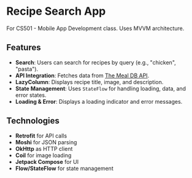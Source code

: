 # Recipe Search App

For CS501 - Mobile App Development class. Uses MVVM architecture.

## Features

- **Search**: Users can search for recipes by query (e.g., "chicken", "pasta").
- **API Integration**: Fetches data from [The Meal DB API](https://www.themealdb.com/api.php).
- **LazyColumn**: Displays recipe title, image, and description.
- **State Management**: Uses `StateFlow` for handling loading, data, and error states.
- **Loading & Error**: Displays a loading indicator and error messages.

## Technologies

- **Retrofit** for API calls
- **Moshi** for JSON parsing
- **OkHttp** as HTTP client
- **Coil** for image loading
- **Jetpack Compose** for UI
- **Flow/StateFlow** for state management
